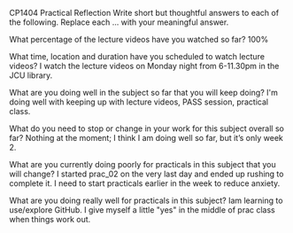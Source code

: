 CP1404 Practical Reflection
Write short but thoughtful answers to each of the following.
Replace each ... with your meaningful answer.

What percentage of the lecture videos have you watched so far?
100%

What time, location and duration have you scheduled to watch lecture videos?
I watch the lecture videos on Monday night from 6-11.30pm in the JCU library. 

What are you doing well in the subject so far that you will keep doing?
I'm doing well with keeping up with lecture videos, PASS session, practical class. 

What do you need to stop or change in your work for this subject overall so far?
Nothing at the moment; I think I am doing well so far, but it’s only week 2.

What are you currently doing poorly for practicals in this subject that you will change?
I started prac_02 on the very last day and ended up rushing to complete it. 
I need to start practicals earlier in the week to reduce anxiety.

What are you doing really well for practicals in this subject?
Iam learning to use/explore GitHub.
I give myself a little "yes" in the middle of prac class when things work out.
